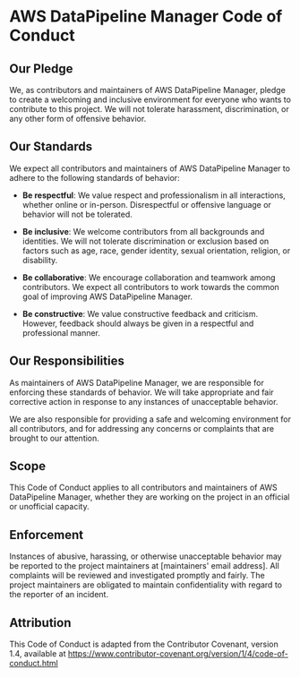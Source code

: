 # AWS DataPipeline Manager Code of Conduct

## Our Pledge

We, as contributors and maintainers of AWS DataPipeline Manager, pledge to create a welcoming and inclusive environment for everyone who wants to contribute to this project. We will not tolerate harassment, discrimination, or any other form of offensive behavior.

## Our Standards

We expect all contributors and maintainers of AWS DataPipeline Manager to adhere to the following standards of behavior:

- **Be respectful**: We value respect and professionalism in all interactions, whether online or in-person. Disrespectful or offensive language or behavior will not be tolerated.

- **Be inclusive**: We welcome contributors from all backgrounds and identities. We will not tolerate discrimination or exclusion based on factors such as age, race, gender identity, sexual orientation, religion, or disability.

- **Be collaborative**: We encourage collaboration and teamwork among contributors. We expect all contributors to work towards the common goal of improving AWS DataPipeline Manager.

- **Be constructive**: We value constructive feedback and criticism. However, feedback should always be given in a respectful and professional manner.

## Our Responsibilities

As maintainers of AWS DataPipeline Manager, we are responsible for enforcing these standards of behavior. We will take appropriate and fair corrective action in response to any instances of unacceptable behavior.

We are also responsible for providing a safe and welcoming environment for all contributors, and for addressing any concerns or complaints that are brought to our attention.

## Scope

This Code of Conduct applies to all contributors and maintainers of AWS DataPipeline Manager, whether they are working on the project in an official or unofficial capacity.

## Enforcement

Instances of abusive, harassing, or otherwise unacceptable behavior may be reported to the project maintainers at [maintainers' email address]. All complaints will be reviewed and investigated promptly and fairly. The project maintainers are obligated to maintain confidentiality with regard to the reporter of an incident.

## Attribution

This Code of Conduct is adapted from the Contributor Covenant, version 1.4, available at https://www.contributor-covenant.org/version/1/4/code-of-conduct.html